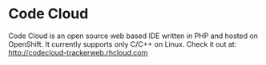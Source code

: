 Code Cloud
==========
Code Cloud is an open source web based IDE written in PHP and hosted on OpenShift. It currently supports only C/C++ on Linux. Check it out at:       
http://codecloud-trackerweb.rhcloud.com

